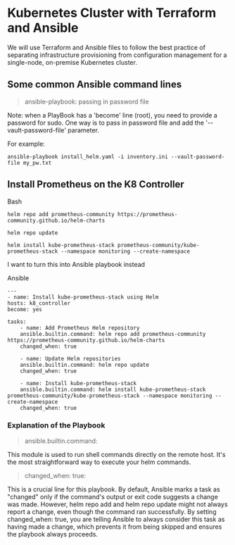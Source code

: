 # Kubernetes Cluster with Terraform and Ansible

We will use Terraform and Ansible files to follow the best practice of separating infrastructure provisioning from configuration management for a single-node, on-premise Kubernetes cluster.

## Some common Ansible command lines

> ansible-playbook: passing in password file

Note: when a PlayBook has a 'become' line (root), you need to provide a password for sudo.  One way is to pass in password file and add the '--vault-password-file' parameter.<br>

For example:<br>

    ansible-playbook install_helm.yaml -i inventory.ini --vault-password-file my_pw.txt


## Install Prometheus on the K8 Controller

Bash

    helm repo add prometheus-community https://prometheus-community.github.io/helm-charts

    helm repo update

    helm install kube-prometheus-stack prometheus-community/kube-prometheus-stack --namespace monitoring --create-namespace

I want to turn this into Ansible playbook instead

Ansible

    ---
    - name: Install kube-prometheus-stack using Helm
    hosts: k8_controller
    become: yes

    tasks:
        - name: Add Prometheus Helm repository
        ansible.builtin.command: helm repo add prometheus-community https://prometheus-community.github.io/helm-charts
        changed_when: true

        - name: Update Helm repositories
        ansible.builtin.command: helm repo update
        changed_when: true

        - name: Install kube-prometheus-stack
        ansible.builtin.command: helm install kube-prometheus-stack prometheus-community/kube-prometheus-stack --namespace monitoring --create-namespace
        changed_when: true

### Explanation of the Playbook

> ansible.builtin.command: 

This module is used to run shell commands directly on the remote host. It's the most straightforward way to execute your helm commands.

> changed_when: true: 

This is a crucial line for this playbook. By default, Ansible marks a task as "changed" only if the command's output or exit code suggests a change was made. However, helm repo add and helm repo update might not always report a change, even though the command ran successfully. By setting changed_when: true, you are telling Ansible to always consider this task as having made a change, which prevents it from being skipped and ensures the playbook always proceeds.
